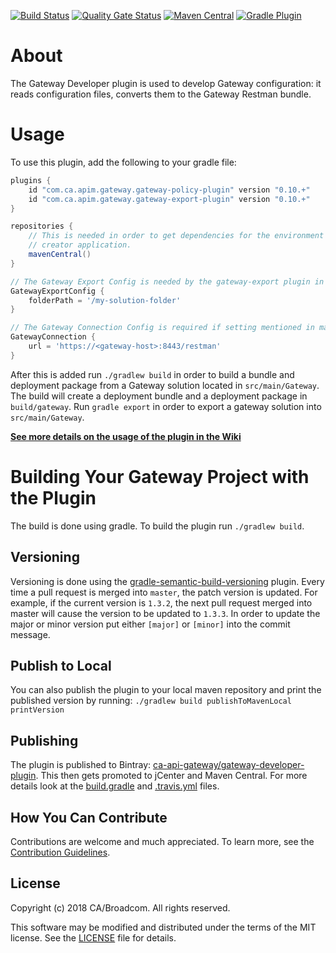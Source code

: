 [![Build Status](https://travis-ci.org/CAAPIM/gateway-developer-plugin.svg?branch=master)](https://travis-ci.org/CAAPIM/gateway-developer-plugin)
[![Quality Gate Status](https://sonarcloud.io/api/project_badges/measure?project=com.ca.apim.gateway%3Agateway-developer-plugin&metric=alert_status)](https://sonarcloud.io/dashboard?id=com.ca.apim.gateway%3Agateway-developer-plugin)
[![Maven Central](https://img.shields.io/maven-central/v/com.ca.apim.gateway/gateway-developer-plugin.svg)](https://search.maven.org/artifact/com.ca.apim.gateway/gateway-developer-plugin)
[![Gradle Plugin](https://img.shields.io/maven-metadata/v/https/plugins.gradle.org/m2/com/ca/apim/gateway/gateway-developer-plugin/com.ca.apim.gateway.gateway-developer-plugin.gradle.plugin/maven-metadata.xml.svg?label=gradle-plugin)](https://plugins.gradle.org/plugin/com.ca.apim.gateway.gateway-developer-plugin)

# About
The Gateway Developer plugin is used to develop Gateway configuration: it reads configuration files, converts them to the Gateway Restman bundle.
 

# Usage
To use this plugin, add the following to your gradle file:

```groovy
plugins {
    id "com.ca.apim.gateway.gateway-policy-plugin" version "0.10.+"
    id "com.ca.apim.gateway.gateway-export-plugin" version "0.10.+"
}

repositories {
    // This is needed in order to get dependencies for the environment 
    // creator application.
    mavenCentral()
}

// The Gateway Export Config is needed by the gateway-export plugin in order to export from a gateway
GatewayExportConfig {
    folderPath = '/my-solution-folder'
}

// The Gateway Connection Config is required if setting mentioned in main [build.gradle](https://github.com/ca-api-gateway-examples/gateway-developer-example/blob/master/build.gradle) is not applicable to this folder.
GatewayConnection {
    url = 'https://<gateway-host>:8443/restman'
}
```

After this is added run `./gradlew build` in order to build a bundle and deployment package from a Gateway solution located in `src/main/Gateway`. 
The build will create a deployment bundle and a deployment package in `build/gateway`.
Run `gradle export` in order to export a gateway solution into `src/main/Gateway`.

**[See more details on the usage of the plugin in the Wiki](https://github.com/ca-api-gateway/gateway-developer-plugin/wiki)**

# Building Your Gateway Project with the Plugin
The build is done using gradle. To build the plugin run ```./gradlew build```.

## Versioning
Versioning is done using the [gradle-semantic-build-versioning](https://github.com/vivin/gradle-semantic-build-versioning) plugin. 
Every time a pull request is merged into `master`, the patch version is updated. For example, if the current version is `1.3.2`, the next pull request merged into master will cause the version to be updated to `1.3.3`.
In order to update the major or minor version put either `[major]` or `[minor]` into the commit message.

## Publish to Local
You can also publish the plugin to your local maven repository and print the published version by running:
```./gradlew build publishToMavenLocal printVersion```

## Publishing
The plugin is published to Bintray: [ca-api-gateway/gateway-developer-plugin](https://bintray.com/ca-api-gateway/gateway-developer-plugin). This then gets promoted to jCenter and Maven Central. 
For more details look at the [build.gradle](build.gradle) and [.travis.yml](/.travis.yml) files.

## How You Can Contribute
Contributions are welcome and much appreciated. To learn more, see the [Contribution Guidelines][contributing].

## License

Copyright (c) 2018 CA/Broadcom. All rights reserved.

This software may be modified and distributed under the terms
of the MIT license. See the [LICENSE][license-link] file for details.


 [license-link]: /LICENSE
 [contributing]: /CONTRIBUTING.md
